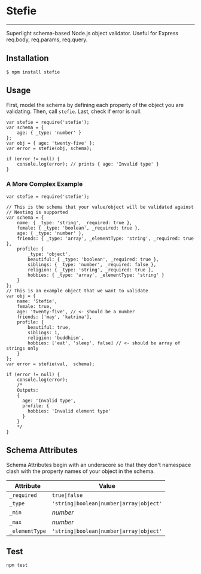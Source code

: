 # Stefie

---

Superlight schema-based Node.js object validator. Useful for Express req.body, req.params, req.query.

## Installation

```
$ npm install stefie
```

## Usage

First, model the schema by defining each property of the object you are validating. Then, call `stefie`. Last, check if error is null. 

```
var stefie = require('stefie');
var schema = {
	age: { _type: 'number' }
};
var obj = { age: 'twenty-five' };
var error = stefie(obj, schema);

if (error != null) {
	console.log(error); // prints { age: 'Invalid type' }
}
```

### A More Complex Example
```
var stefie = require('stefie');

// This is the schema that your value/object will be validated against
// Nesting is supported
var schema = {
	name: { _type: 'string', _required: true },
	female: { _type: 'boolean', _required: true },
	age: { _type: 'number' },
	friends: { _type: 'array', _elementType: 'string', _required: true },
	profile: {
		_type: 'object',
		beautiful: { _type: 'boolean', _required: true },
		siblings: { _type: 'number', _required: false },
		religion: { _type: 'string', _required: true },
		hobbies: { _type: 'array', _elementType: 'string' }
	}
};
// This is an example object that we want to validate
var obj = {
	name: 'Stefie',
	female: true,
	age: 'twenty-five', // <- should be a number
	friends: ['may', 'katrina'],
	profile: {
		beautiful: true,
		siblings: 1,
		religion: 'buddhism',
		hobbies: ['eat', 'sleep', false] // <- should be array of strings only
	}
};
var error = stefie(val,  schema);

if (error != null) {
	console.log(error);
	/*
	Outputs:
	{
	  age: 'Invalid type',
	  profile: {
        hobbies: 'Invalid element type'
	  }
    }
	*/
}
```

## Schema Attributes

Schema Attributes begin with an underscore so that they don't namespace clash with the property names of your object in the schema.

| Attribute      | Value                                                                 |
| -------------- | --------------------------------------------------------------------- |
| `_required`    | <code>true&#124;false</code>                                          |
| `_type`        | <code>'string&#124;boolean&#124;number&#124;array&#124;object'</code> |
| `_min`         | *number*                                                              |
| `_max`         | *number*                                                              |
| `_elementType` | <code>'string&#124;boolean&#124;number&#124;array&#124;object'</code> |

## Test

```
npm test
```

